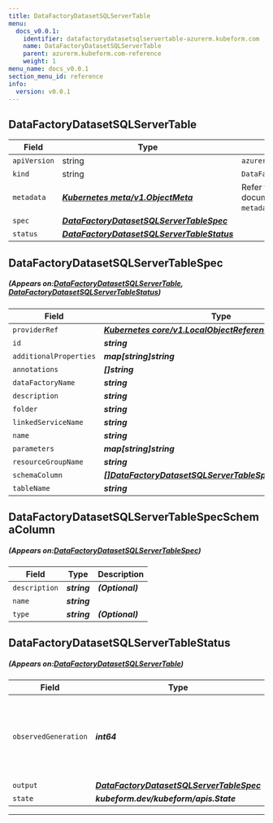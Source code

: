```yaml
---
title: DataFactoryDatasetSQLServerTable
menu:
  docs_v0.0.1:
    identifier: datafactorydatasetsqlservertable-azurerm.kubeform.com
    name: DataFactoryDatasetSQLServerTable
    parent: azurerm.kubeform.com-reference
    weight: 1
menu_name: docs_v0.0.1
section_menu_id: reference
info:
  version: v0.0.1
---
```


## DataFactoryDatasetSQLServerTable
| Field | Type | Description |
| ------ | ----- | ----------- |
| `apiVersion` | string | `azurerm.kubeform.com/v1alpha1` |
|    `kind` | string | `DataFactoryDatasetSQLServerTable` |
| `metadata` | ***[Kubernetes meta/v1.ObjectMeta](https://kubernetes.io/docs/reference/generated/kubernetes-api/v1.13/#objectmeta-v1-meta)***|Refer to the Kubernetes API documentation for the fields of the `metadata` field.|
| `spec` | ***[DataFactoryDatasetSQLServerTableSpec](#DataFactoryDatasetSQLServerTableSpec)***||
| `status` | ***[DataFactoryDatasetSQLServerTableStatus](#DataFactoryDatasetSQLServerTableStatus)***||
## DataFactoryDatasetSQLServerTableSpec
##### (Appears on:[DataFactoryDatasetSQLServerTable](#DataFactoryDatasetSQLServerTable), [DataFactoryDatasetSQLServerTableStatus](#DataFactoryDatasetSQLServerTableStatus))
| Field | Type | Description |
| ------ | ----- | ----------- |
| `providerRef` | ***[Kubernetes core/v1.LocalObjectReference](https://kubernetes.io/docs/reference/generated/kubernetes-api/v1.13/#localobjectreference-v1-core)***||
| `id` | ***string***||
| `additionalProperties` | ***map[string]string***| ***(Optional)*** |
| `annotations` | ***[]string***| ***(Optional)*** |
| `dataFactoryName` | ***string***||
| `description` | ***string***| ***(Optional)*** |
| `folder` | ***string***| ***(Optional)*** |
| `linkedServiceName` | ***string***||
| `name` | ***string***||
| `parameters` | ***map[string]string***| ***(Optional)*** |
| `resourceGroupName` | ***string***||
| `schemaColumn` | ***[[]DataFactoryDatasetSQLServerTableSpecSchemaColumn](#DataFactoryDatasetSQLServerTableSpecSchemaColumn)***| ***(Optional)*** |
| `tableName` | ***string***| ***(Optional)*** |
## DataFactoryDatasetSQLServerTableSpecSchemaColumn
##### (Appears on:[DataFactoryDatasetSQLServerTableSpec](#DataFactoryDatasetSQLServerTableSpec))
| Field | Type | Description |
| ------ | ----- | ----------- |
| `description` | ***string***| ***(Optional)*** |
| `name` | ***string***||
| `type` | ***string***| ***(Optional)*** |
## DataFactoryDatasetSQLServerTableStatus
##### (Appears on:[DataFactoryDatasetSQLServerTable](#DataFactoryDatasetSQLServerTable))
| Field | Type | Description |
| ------ | ----- | ----------- |
| `observedGeneration` | ***int64***| ***(Optional)*** Resource generation, which is updated on mutation by the API Server.|
| `output` | ***[DataFactoryDatasetSQLServerTableSpec](#DataFactoryDatasetSQLServerTableSpec)***| ***(Optional)*** |
| `state` | ***kubeform.dev/kubeform/apis.State***| ***(Optional)*** |
---
